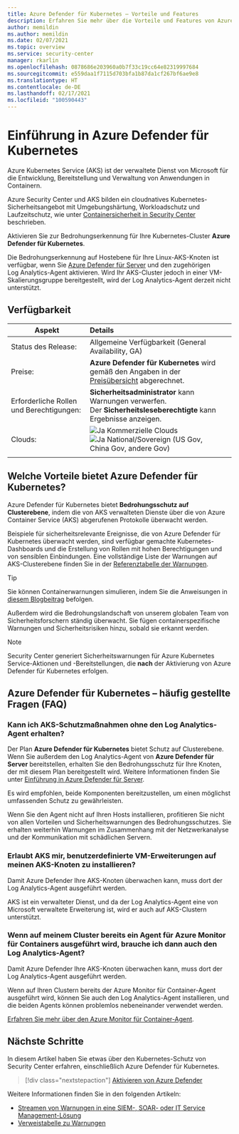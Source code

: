 ```yaml
---
title: Azure Defender für Kubernetes – Vorteile und Features
description: Erfahren Sie mehr über die Vorteile und Features von Azure Defender für Kubernetes.
author: memildin
ms.author: memildin
ms.date: 02/07/2021
ms.topic: overview
ms.service: security-center
manager: rkarlin
ms.openlocfilehash: 0878686e203960a0b7f33c19cc64e82319997684
ms.sourcegitcommit: e559daa1f7115d703bfa1b87da1cf267bf6ae9e8
ms.translationtype: HT
ms.contentlocale: de-DE
ms.lasthandoff: 02/17/2021
ms.locfileid: "100590443"
---
```

# <a name="introduction-to-azure-defender-for-kubernetes"></a>Einführung in Azure Defender für Kubernetes

Azure Kubernetes Service (AKS) ist der verwaltete Dienst von Microsoft für die Entwicklung, Bereitstellung und Verwaltung von Anwendungen in Containern.

Azure Security Center und AKS bilden ein cloudnatives Kubernetes-Sicherheitsangebot mit Umgebungshärtung, Workloadschutz und Laufzeitschutz, wie unter [Containersicherheit in Security Center](container-security.md) beschrieben.

Aktivieren Sie zur Bedrohungserkennung für Ihre Kubernetes-Cluster **Azure Defender für Kubernetes**.

Die Bedrohungserkennung auf Hostebene für Ihre Linux-AKS-Knoten ist verfügbar, wenn Sie [Azure Defender für Server](defender-for-servers-introduction.md) und den zugehörigen Log Analytics-Agent aktivieren. Wird Ihr AKS-Cluster jedoch in einer VM-Skalierungsgruppe bereitgestellt, wird der Log Analytics-Agent derzeit nicht unterstützt.

## <a name="availability"></a>Verfügbarkeit

|Aspekt|Details|
|----|:----|
|Status des Release:|Allgemeine Verfügbarkeit (General Availability, GA)|
|Preise:|**Azure Defender für Kubernetes** wird gemäß den Angaben in der [Preisübersicht](security-center-pricing.md) abgerechnet.|
|Erforderliche Rollen und Berechtigungen:|**Sicherheitsadministrator** kann Warnungen verwerfen.<br>Der **Sicherheitsleseberechtigte** kann Ergebnisse anzeigen.|
|Clouds:|![Ja](./media/icons/yes-icon.png) Kommerzielle Clouds<br>![Ja](./media/icons/yes-icon.png) National/Sovereign (US Gov, China Gov, andere Gov)|
|||

## <a name="what-are-the-benefits-of-azure-defender-for-kubernetes"></a>Welche Vorteile bietet Azure Defender für Kubernetes?

Azure Defender für Kubernetes bietet **Bedrohungsschutz auf Clusterebene**, indem die von AKS verwalteten Dienste über die von Azure Container Service (AKS) abgerufenen Protokolle überwacht werden.

Beispiele für sicherheitsrelevante Ereignisse, die von Azure Defender für Kubernetes überwacht werden, sind verfügbar gemachte Kubernetes-Dashboards und die Erstellung von Rollen mit hohen Berechtigungen und von sensiblen Einbindungen. Eine vollständige Liste der Warnungen auf AKS-Clusterebene finden Sie in der [Referenztabelle der Warnungen](alerts-reference.md#alerts-akscluster).

> [!TIP]
> Sie können Containerwarnungen simulieren, indem Sie die Anweisungen in [diesem Blogbeitrag](https://techcommunity.microsoft.com/t5/azure-security-center/how-to-demonstrate-the-new-containers-features-in-azure-security/ba-p/1011270) befolgen.

Außerdem wird die Bedrohungslandschaft von unserem globalen Team von Sicherheitsforschern ständig überwacht. Sie fügen containerspezifische Warnungen und Sicherheitsrisiken hinzu, sobald sie erkannt werden.

>[!NOTE]
> Security Center generiert Sicherheitswarnungen für Azure Kubernetes Service-Aktionen und -Bereitstellungen, die **nach** der Aktivierung von Azure Defender für Kubernetes erfolgen.




## <a name="azure-defender-for-kubernetes---faq"></a>Azure Defender für Kubernetes – häufig gestellte Fragen (FAQ)

### <a name="can-i-still-get-aks-protections-without-the-log-analytics-agent"></a>Kann ich AKS-Schutzmaßnahmen ohne den Log Analytics-Agent erhalten?

Der Plan **Azure Defender für Kubernetes** bietet Schutz auf Clusterebene. Wenn Sie außerdem den Log Analytics-Agent von **Azure Defender für Server** bereitstellen, erhalten Sie den Bedrohungsschutz für Ihre Knoten, der mit diesem Plan bereitgestellt wird. Weitere Informationen finden Sie unter [Einführung in Azure Defender für Server](defender-for-servers-introduction.md).

Es wird empfohlen, beide Komponenten bereitzustellen, um einen möglichst umfassenden Schutz zu gewährleisten.

Wenn Sie den Agent nicht auf Ihren Hosts installieren, profitieren Sie nicht von allen Vorteilen und Sicherheitswarnungen des Bedrohungsschutzes. Sie erhalten weiterhin Warnungen im Zusammenhang mit der Netzwerkanalyse und der Kommunikation mit schädlichen Servern.

### <a name="does-aks-allow-me-to-install-custom-vm-extensions-on-my-aks-nodes"></a>Erlaubt AKS mir, benutzerdefinierte VM-Erweiterungen auf meinen AKS-Knoten zu installieren?
Damit Azure Defender Ihre AKS-Knoten überwachen kann, muss dort der Log Analytics-Agent ausgeführt werden. 

AKS ist ein verwalteter Dienst, und da der Log Analytics-Agent eine von Microsoft verwaltete Erweiterung ist, wird er auch auf AKS-Clustern unterstützt.

### <a name="if-my-cluster-is-already-running-an-azure-monitor-for-containers-agent-do-i-need-the-log-analytics-agent-too"></a>Wenn auf meinem Cluster bereits ein Agent für Azure Monitor für Containers ausgeführt wird, brauche ich dann auch den Log Analytics-Agent?
Damit Azure Defender Ihre AKS-Knoten überwachen kann, muss dort der Log Analytics-Agent ausgeführt werden.

Wenn auf Ihren Clustern bereits der Azure Monitor für Container-Agent ausgeführt wird, können Sie auch den Log Analytics-Agent installieren, und die beiden Agents können problemlos nebeneinander verwendet werden.

[Erfahren Sie mehr über den Azure Monitor für Container-Agent](../azure-monitor/containers/container-insights-manage-agent.md).


## <a name="next-steps"></a>Nächste Schritte

In diesem Artikel haben Sie etwas über den Kubernetes-Schutz von Security Center erfahren, einschließlich Azure Defender für Kubernetes. 

> [!div class="nextstepaction"]
> [Aktivieren von Azure Defender](security-center-pricing.md#enable-azure-defender)

Weitere Informationen finden Sie in den folgenden Artikeln: 

- [Streamen von Warnungen in eine SIEM-, SOAR- oder IT Service Management-Lösung](export-to-siem.md)
- [Verweistabelle zu Warnungen](alerts-reference.md)
